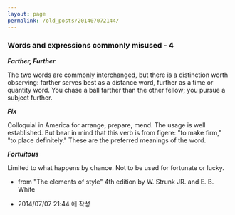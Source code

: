 ```yaml
---
layout: page
permalink: /old_posts/201407072144/
---
```


### Words and expressions commonly misused - 4

<strong><em>Farther, Further</em></strong>

The two words are commonly interchanged, but there is a distinction worth observing: farther serves best as a distance word, further as a time or quantity word. You chase a ball farther than the other fellow; you pursue a subject further.

<strong><em>Fix</em></strong>

Colloquial in America for arrange, prepare, mend. The usage is well established. But bear in mind that this verb is from figere: "to make firm," "to place definitely." These are the preferred meanings of the word.

<strong><em>Fortuitous</em></strong>

Limited to what happens by chance. Not to be used for fortunate or lucky.

- from "The elements of style" 4th edition by W. Strunk JR. and E. B. White
       


- 2014/07/07 21:44 에 작성